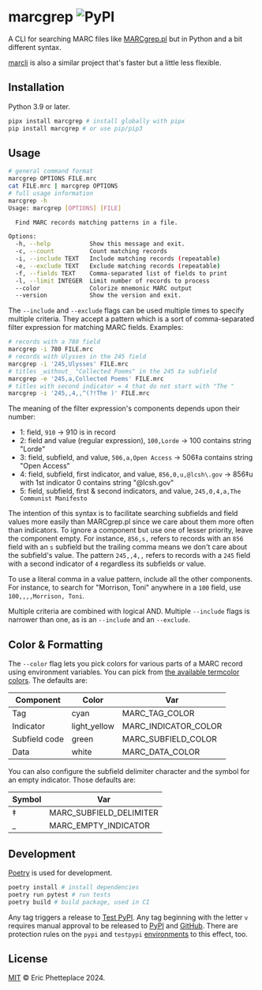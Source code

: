 # marcgrep ![PyPI](https://img.shields.io/pypi/v/marcgrep)

A CLI for searching MARC files like [MARCgrep.pl](https://pusc.it/bib/MARCgrep) but in Python and a bit different syntax.

[marcli](https://github.com/hectorcorrea/marcli) is also a similar project that's faster but a little less flexible.

## Installation

Python 3.9 or later.

```sh
pipx install marcgrep # install globally with pipx
pip install marcgrep # or use pip/pip3
```

## Usage

```sh
# general command format
marcgrep OPTIONS FILE.mrc
cat FILE.mrc | marcgrep OPTIONS
# full usage information
marcgrep -h
Usage: marcgrep [OPTIONS] [FILE]

  Find MARC records matching patterns in a file.

Options:
  -h, --help           Show this message and exit.
  -c, --count          Count matching records
  -i, --include TEXT   Include matching records (repeatable)
  -e, --exclude TEXT   Exclude matching records (repeatable)
  -f, --fields TEXT    Comma-separated list of fields to print
  -l, --limit INTEGER  Limit number of records to process
  --color              Colorize mnemonic MARC output
  --version            Show the version and exit.
```

The `--include` and `--exclude` flags can be used multiple times to specify multiple criteria. They accept a pattern which is a sort of comma-separated filter expression for matching MARC fields. Examples:

```sh
# records with a 780 field
marcgrep -i 780 FILE.mrc
# records with Ulysses in the 245 field
marcgrep -i '245,Ulysses' FILE.mrc
# titles _without_ "Collected Poems" in the 245 ‡a subfield
marcgrep -e '245,a,Collected Poems' FILE.mrc
# titles with second indicator = 4 that do not start with "The "
marcgrep -i '245,,4,,^(?!The )' FILE.mrc
```

The meaning of the filter expression's components depends upon their number:

- 1: field, `910` -> 910 is in record
- 2: field and value (regular expression), `100,Lorde` -> 100 contains string "Lorde"
- 3: field, subfield, and value, `506,a,Open Access` -> 506‡a contains string "Open Access"
- 4: field, subfield, first indicator, and value, `856,0,u,@lcsh\.gov` -> 856‡u with 1st indicator 0 contains string "@lcsh.gov"
- 5: field, subfield, first & second indicators, and value, `245,0,4,a,The Communist Manifesto`

The intention of this syntax is to facilitate searching subfields and field values more easily than MARCgrep.pl since we care about them more often than indicators. To ignore a component but use one of lesser priority, leave the component empty. For instance, `856,s,` refers to records with an `856` field with an `s` subfield but the trailing comma means we don't care about the subfield's value. The pattern `245,,4,,` refers to records with a `245` field with a second indicator of `4` regardless its subfields or value.

To use a literal comma in a value pattern, include all the other components. For instance, to search for "Morrison, Toni" anywhere in a `100` field, use `100,,,,Morrison, Toni`.

Multiple criteria are combined with logical AND. Multiple `--include` flags is narrower than one, as is an `--include` and an `--exclude`.

## Color & Formatting

The `--color` flag lets you pick colors for various parts of a MARC record using environment variables. You can pick from [the available termcolor colors](https://github.com/termcolor/termcolor?tab=readme-ov-file#text-properties). The defaults are:

| Component | Color | Var |
|---|----|---|
| Tag | cyan | MARC_TAG_COLOR |
| Indicator | light_yellow | MARC_INDICATOR_COLOR |
| Subfield code | green | MARC_SUBFIELD_COLOR |
| Data | white | MARC_DATA_COLOR |

You can also configure the subfield delimiter character and the symbol for an empty indicator. Those defaults are:

| Symbol | Var |
|---|---|
| ‡ | MARC_SUBFIELD_DELIMITER |
| _ | MARC_EMPTY_INDICATOR |

## Development

[Poetry](https://python-poetry.org/) is used for development.

```sh
poetry install # install dependencies
poetry run pytest # run tests
poetry build # build package, used in CI
```

Any tag triggers a release to [Test PyPI](https://test.pypi.org/project/marcgrep/). Any tag beginning with the letter `v` requires manual approval to be released to [PyPI](https://pypi.org/project/marcgrep/) and [GitHub](https://github.com/phette23/marcgreppy/releases). There are protection rules on the `pypi` and `testpypi` [environments](https://github.com/phette23/marcgreppy/settings/environments) to this effect, too.

## License

[MIT](https://opensource.org/license/mit) © Eric Phetteplace 2024.
